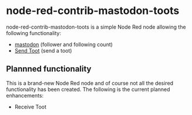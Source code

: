 # node-red-contrib-mastodon-toots

node-red-contrib-mastodon-toots is a simple Node Red node allowing the following functionality:

* [mastodon](examples/mastodon.json) (follower and following count)
* [Send Toot](examples/send-toot.json) (send a toot)

## Plannned functionality

This is a brand-new Node Red node and of course not all the desired functionality has been
created. The following is the current planned enhancements:

* Receive Toot
